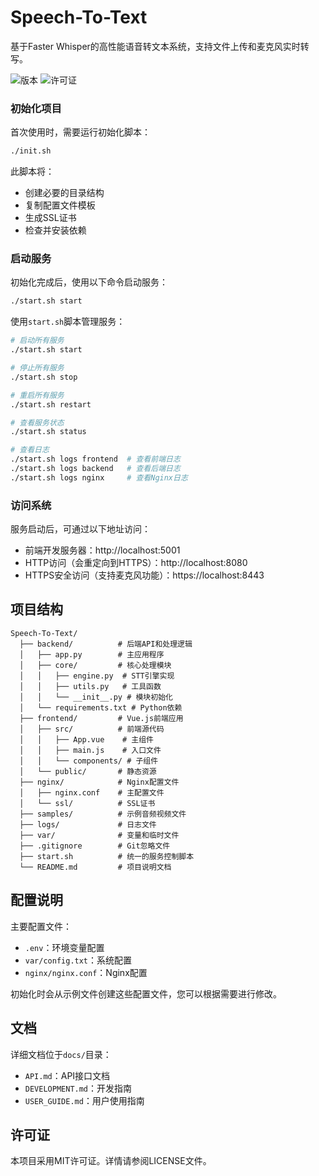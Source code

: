 # Speech-To-Text

基于Faster Whisper的高性能语音转文本系统，支持文件上传和麦克风实时转写。

![版本](https://img.shields.io/badge/版本-1.0.0-blue)
![许可证](https://img.shields.io/badge/许可证-MIT-green)

### 初始化项目

首次使用时，需要运行初始化脚本：

```bash
./init.sh
```

此脚本将：
- 创建必要的目录结构
- 复制配置文件模板
- 生成SSL证书
- 检查并安装依赖

### 启动服务

初始化完成后，使用以下命令启动服务：

```bash
./start.sh start
```

使用`start.sh`脚本管理服务：

```bash
# 启动所有服务
./start.sh start

# 停止所有服务
./start.sh stop

# 重启所有服务
./start.sh restart

# 查看服务状态
./start.sh status

# 查看日志
./start.sh logs frontend  # 查看前端日志
./start.sh logs backend   # 查看后端日志
./start.sh logs nginx     # 查看Nginx日志
```

### 访问系统

服务启动后，可通过以下地址访问：

- 前端开发服务器：http://localhost:5001
- HTTP访问（会重定向到HTTPS）：http://localhost:8080
- HTTPS安全访问（支持麦克风功能）：https://localhost:8443

## 项目结构

```
Speech-To-Text/
  ├── backend/          # 后端API和处理逻辑
  │   ├── app.py        # 主应用程序
  │   ├── core/         # 核心处理模块
  │   │   ├── engine.py  # STT引擎实现
  │   │   ├── utils.py   # 工具函数
  │   │   └── __init__.py # 模块初始化
  │   └── requirements.txt # Python依赖
  ├── frontend/         # Vue.js前端应用
  │   ├── src/          # 前端源代码
  │   │   ├── App.vue    # 主组件
  │   │   ├── main.js    # 入口文件
  │   │   └── components/ # 子组件
  │   └── public/       # 静态资源
  ├── nginx/            # Nginx配置文件
  │   ├── nginx.conf    # 主配置文件
  │   └── ssl/          # SSL证书
  ├── samples/          # 示例音频视频文件
  ├── logs/             # 日志文件
  ├── var/              # 变量和临时文件
  ├── .gitignore        # Git忽略文件
  ├── start.sh          # 统一的服务控制脚本
  └── README.md         # 项目说明文档
```

## 配置说明

主要配置文件：

- `.env`：环境变量配置
- `var/config.txt`：系统配置
- `nginx/nginx.conf`：Nginx配置

初始化时会从示例文件创建这些配置文件，您可以根据需要进行修改。

## 文档

详细文档位于`docs/`目录：

- `API.md`：API接口文档
- `DEVELOPMENT.md`：开发指南
- `USER_GUIDE.md`：用户使用指南

## 许可证

本项目采用MIT许可证。详情请参阅LICENSE文件。
